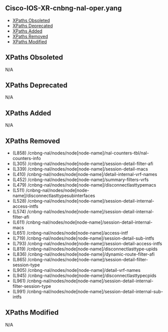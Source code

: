 ## Cisco-IOS-XR-cnbng-nal-oper.yang

- [XPaths Obsoleted](#xpaths-obsoleted)
- [XPaths Deprecated](#xpaths-deprecated)
- [XPaths Added](#xpaths-added)
- [XPaths Removed](#xpaths-removed)
- [XPaths Modified](#xpaths-modified)

## XPaths Obsoleted

N/A

## XPaths Deprecated

N/A

## XPaths Added

N/A

## XPaths Removed

- (L858)	/cnbng-nal/nodes/node[node-name]/nal-counters-tbl/nal-counters-info
- (L305)	/cnbng-nal/nodes/node[node-name]/session-detail-filter-afi
- (L339)	/cnbng-nal/nodes/node[node-name]/session-detail-macs
- (L410)	/cnbng-nal/nodes/node[node-name]/detail-internal-vrf-names
- (L452)	/cnbng-nal/nodes/node[node-name]/summary-filters-vrfs
- (L479)	/cnbng-nal/nodes/node[node-name]/disconnectlasttypemacs
- (L511)	/cnbng-nal/nodes/node[node-name]/disconnectlasttypesubinterfaces
- (L528)	/cnbng-nal/nodes/node[node-name]/session-detail-internal-access-intfs
- (L574)	/cnbng-nal/nodes/node[node-name]/session-detail-internal-filter-afi
- (L611)	/cnbng-nal/nodes/node[node-name]/session-detail-internal-macs
- (L651)	/cnbng-nal/nodes/node[node-name]/access-intf
- (L719)	/cnbng-nal/nodes/node[node-name]/session-detail-sub-intfs
- (L793)	/cnbng-nal/nodes/node[node-name]/session-detail-access-intfs
- (L819)	/cnbng-nal/nodes/node[node-name]/disconnectlasttype-upids
- (L836)	/cnbng-nal/nodes/node[node-name]/dynamic-route-filter-afi
- (L865)	/cnbng-nal/nodes/node[node-name]/session-detail-filter-session-type
- (L905)	/cnbng-nal/nodes/node[node-name]/detail-vrf-names
- (L945)	/cnbng-nal/nodes/node[node-name]/disconnectlasttypecpids
- (L961)	/cnbng-nal/nodes/node[node-name]/session-detail-internal-filter-session-type
- (L991)	/cnbng-nal/nodes/node[node-name]/session-detail-internal-sub-intfs

## XPaths Modified

N/A

